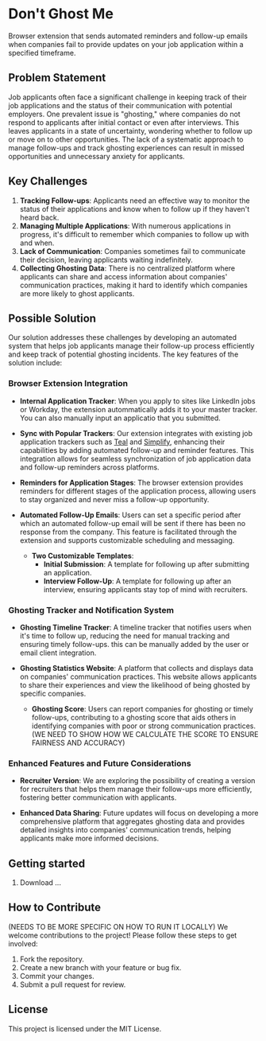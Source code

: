 # Don't Ghost Me

Browser extension that sends automated reminders and follow-up emails when companies fail to provide updates on your job application within a specified timeframe.

## Problem Statement

Job applicants often face a significant challenge in keeping track of their job applications and the status of their communication with potential employers. One prevalent issue is "ghosting," where companies do not respond to applicants after initial contact or even after interviews. This leaves applicants in a state of uncertainty, wondering whether to follow up or move on to other opportunities. The lack of a systematic approach to manage follow-ups and track ghosting experiences can result in missed opportunities and unnecessary anxiety for applicants.

## Key Challenges

1. **Tracking Follow-ups**: Applicants need an effective way to monitor the status of their applications and know when to follow up if they haven't heard back.
2. **Managing Multiple Applications**: With numerous applications in progress, it's difficult to remember which companies to follow up with and when.
3. **Lack of Communication**: Companies sometimes fail to communicate their decision, leaving applicants waiting indefinitely.
4. **Collecting Ghosting Data**: There is no centralized platform where applicants can share and access information about companies' communication practices, making it hard to identify which companies are more likely to ghost applicants.

## Possible Solution

Our solution addresses these challenges by developing an automated system that helps job applicants manage their follow-up process efficiently and keep track of potential ghosting incidents. The key features of the solution include:

### Browser Extension Integration

- **Internal Application Tracker**: When you apply to sites like LinkedIn jobs or Workday, the extension autommatically adds it to your master tracker. You can also manually input an applicatio that you submitted.  
  
- **Sync with Popular Trackers**: Our extension integrates with existing job application trackers such as [Teal](https://tealhq.com) and [Simplify](https://simplify.jobs), enhancing their capabilities by adding automated follow-up and reminder features. This integration allows for seamless synchronization of job application data and follow-up reminders across platforms.
  
- **Reminders for Application Stages**: The browser extension provides reminders for different stages of the application process, allowing users to stay organized and never miss a follow-up opportunity.
  
- **Automated Follow-Up Emails**: Users can set a specific period after which an automated follow-up email will be sent if there has been no response from the company. This feature is facilitated through the extension and supports customizable scheduling and messaging.
  - **Two Customizable Templates**:
    - **Initial Submission**: A template for following up after submitting an application.
    - **Interview Follow-Up**: A template for following up after an interview, ensuring applicants stay top of mind with recruiters.

### Ghosting Tracker and Notification System

- **Ghosting Timeline Tracker**: A timeline tracker that notifies users when it's time to follow up, reducing the need for manual tracking and ensuring timely follow-ups. this can be manually added by the user or email client integration.

- **Ghosting Statistics Website**: A platform that collects and displays data on companies' communication practices. This website allows applicants to share their experiences and view the likelihood of being ghosted by specific companies.
  - **Ghosting Score**: Users can report companies for ghosting or timely follow-ups, contributing to a ghosting score that aids others in identifying companies with poor or strong communication practices. (WE NEED TO SHOW HOW WE CALCULATE THE SCORE TO ENSURE FAIRNESS AND ACCURACY)
    
### Enhanced Features and Future Considerations

- **Recruiter Version**: We are exploring the possibility of creating a version for recruiters that helps them manage their follow-ups more efficiently, fostering better communication with applicants.
  
- **Enhanced Data Sharing**: Future updates will focus on developing a more comprehensive platform that aggregates ghosting data and provides detailed insights into companies' communication trends, helping applicants make more informed decisions.

## Getting started

1. Download ...

## How to Contribute

(NEEDS TO BE MORE SPECIFIC ON HOW TO RUN IT LOCALLY) We welcome contributions to the project! Please follow these steps to get involved:

1. Fork the repository.
2. Create a new branch with your feature or bug fix.
3. Commit your changes.
4. Submit a pull request for review.


## License

This project is licensed under the MIT License.
